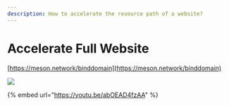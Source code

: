 ```yaml
---
description: How to accelerate the resource path of a website?
---
```


# Accelerate Full Website

[https://meson.network/binddomain](https://meson.network/binddomain)

![](https://lh4.googleusercontent.com/MJx5ODBjUqjWQQqch60zwTerKTiizf1M-1kLKTVlBlP0SUn-Q6LEBrQLNwOLXOcuD_3Jgf9haRTVVVf44A_y26c3Rq0H15X9RfEDqrxEUud21Awf4GNT5GlzfSePc5uSpwt1kDsf)





{% embed url="https://youtu.be/abOEAD4fzAA" %}



